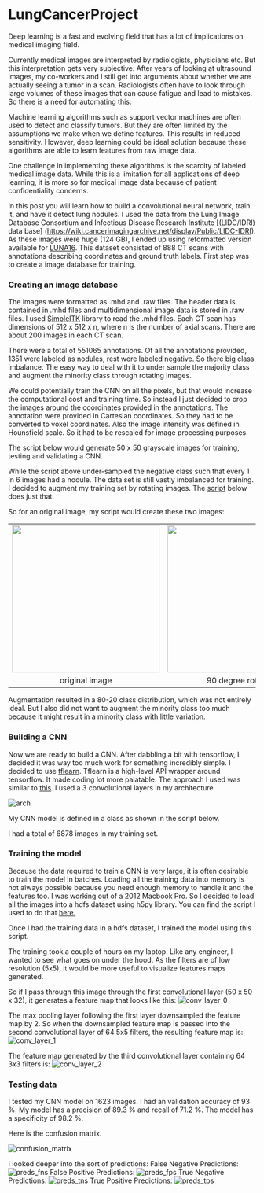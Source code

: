 LungCancerProject
==============================


Deep learning is a fast and evolving field that has a lot of implications on medical imaging field.
 
Currently medical images are interpreted by radiologists, physicians etc. But this interpretation gets very subjective. After years of looking at ultrasound images, my co-workers and I still get into arguments about whether we are actually seeing a tumor in a scan. Radiologists often have to look through large volumes of these images that can cause fatigue and lead to mistakes. So there is a need for automating this.

Machine learning algorithms such as support vector machines are often used to detect and classify tumors. But they are often limited by the assumptions we make when we define features. This results in reduced sensitivity.
However, deep learning could be ideal solution because these algorithms are able to learn features from raw image data.

One challenge in implementing these algorithms is the scarcity of labeled medical image data. While this is a limitation for all applications of deep learning, it is more so for medical image data because of patient confidentiality concerns.

In this post you  will learn how to build a convolutional neural network, train it, and have it detect lung nodules. I used the data from the Lung Image Database Consortium and Infectious Disease Research Institute [(LIDC/IDRI) data base] (https://wiki.cancerimagingarchive.net/display/Public/LIDC-IDRI). As these images were huge (124 GB), I ended up using reformatted version available for [LUNA16](https://luna16.grand-challenge.org/data/). This dataset consisted of 888 CT scans with annotations describing coordinates and ground truth labels. First step was to create a image database for training.

### Creating an image database

The images were formatted as .mhd and .raw files. The header data is contained in .mhd files and multidimensional image data is stored in .raw files. I used [SimpleITK](http://www.simpleitk.org/) library to read the .mhd files. Each CT scan has dimensions of 512 x 512 x n, where n is the number of axial scans. There are about 200 images in each CT scan. 

There were a total of 551065 annotations. Of all the annotations provided, 1351 were labeled as nodules, rest were labeled negative. So there big class imbalance. The easy way to deal with it to under sample the majority class and augment the minority class through rotating images. 


We could potentially train the CNN on all the pixels, but that would increase the computational cost and training time. So instead I just decided to crop the images around the coordinates provided in the annotations. The annotation were provided in Cartesian coordinates. So they had to be converted to voxel coordinates. Also the image intensity was defined in Hounsfield scale. So it had to be rescaled for image processing purposes.

The [script](https://github.com/swethasubramanian/LungCancerDetection/blob/master/src/data/create_images.py) below would generate 50 x 50 grayscale images for training, testing and validating a CNN.

<script src="https://gist.github.com/swethasubramanian/8483c5a21d0727e99976b0b9e2b60e68.js"></script>

While the script above under-sampled the negative class such that every 1 in 6 images had a nodule. The data set is still vastly imbalanced for training. I decided to augment my training set by rotating images. The [script](https://github.com/swethasubramanian/LungCancerDetection/blob/master/src/data/augment_images.py) below does just that. 

<script src="https://gist.github.com/swethasubramanian/72697b5cff4c5614c06460885dc7ae23.js"></script>

So for an original image, my script would create these two images:
<table>
    <tr>
      <td><img src="https://cloud.githubusercontent.com/assets/5193925/22851059/03e29daa-efcc-11e6-953f-4d0eba54f7ff.jpg" width="300"/></td>
<td><img src="https://cloud.githubusercontent.com/assets/5193925/22851058/f65f3aee-efcb-11e6-8f7e-e35a3cffb1d9.jpg" width="300"/></td>
<td><img src="https://cloud.githubusercontent.com/assets/5193925/22851043/cccb990c-efcb-11e6-9850-b621d21c8bed.jpg" width="300"/></td>
    </tr>
    <tr><td align="center">original image</td><td align="center">90 degree rotation</td><td align="center">180 degree rotation</td></tr>
</table>

Augmentation resulted in a 80-20 class distribution, which was not entirely ideal. But I also did not want to augment the minority class too much because it might result in a minority class with little variation.

### Building a CNN

Now we are ready to build a CNN. After dabbling a bit with tensorflow, I decided it was way too much work for something incredibly simple. I decided to use [tflearn](http://tflearn.org/). Tflearn is a high-level API wrapper around tensorflow. It made coding lot more palatable. The approach I used was similar to [this](https://medium.com/@ageitgey/machine-learning-is-fun-part-3-deep-learning-and-convolutional-neural-networks-f40359318721#.if8n708rd). I used a 3 convolutional layers in my architecture.

![arch](https://cloud.githubusercontent.com/assets/5193925/22851323/0b6a1d80-efd3-11e6-9bdf-23ce19796549.png)

My CNN model is defined in a class as shown in the script below.

<script src="https://gist.github.com/swethasubramanian/45be51b64d1595e78fb171c5dbb6cce6.js"></script>

I had a total of 6878 images in my training set. 

### Training the model
Because the data required to train a CNN is very large, it is often desirable to train the model in batches. Loading all the training data into memory is not always possible because you need enough memory to handle it and the features too. I was working out of a 2012 Macbook Pro. So I decided to load all the images into a hdfs dataset using h5py library. You can find the script I used to do that [here.](https://github.com/swethasubramanian/LungCancerDetection/blob/master/src/data/build_hdf5_datasets.py)

Once I had the training data in a hdfs dataset, I trained the model using this script.

<script src="https://gist.github.com/swethasubramanian/dca76567afe1c175e016b2ce299cb7fb.js"></script>

The training took a couple of hours on my laptop. Like any engineer, I wanted to see what goes on under the hood. As the filters are of low resolution (5x5), it would be more useful to visualize features maps generated.

So if I pass through this image through the first convolutional layer (50 x 50 x 32), it generates a feature map that looks like this: 
![conv_layer_0](https://cloud.githubusercontent.com/assets/5193925/22851574/5bb733ba-efdb-11e6-8943-b248f4bcaf58.png)

The max pooling layer following the first layer downsampled the feature map by 2. So when the downsampled feature map is passed into the second convolutional layer of 64 5x5 filters, the resulting feature map is:
![conv_layer_1](https://cloud.githubusercontent.com/assets/5193925/22851575/5cf648d8-efdb-11e6-9363-bb4da8c346fa.png)

The feature map generated by the third convolutional layer containing 64 3x3 filters is:
![conv_layer_2](https://cloud.githubusercontent.com/assets/5193925/22851577/5e79d026-efdb-11e6-8a2f-6860716d582b.png)

### Testing data
I tested my CNN model on 1623 images. I had an validation accuracy of 93 %. My model has a precision of 89.3 % and recall of 71.2 %. The model has a specificity of 98.2 %.

Here is the confusion matrix.

![confusion_matrix](https://cloud.githubusercontent.com/assets/5193925/22851647/9ac21532-efdd-11e6-8618-fd46af1da3a3.png)

I looked deeper into the sort of predictions:
False Negative Predictions:
![preds_fns](https://cloud.githubusercontent.com/assets/5193925/22851625/1d578b90-efdd-11e6-82d7-74d6f8fb69c8.png)
False Positive Predictions:
![preds_fps](https://cloud.githubusercontent.com/assets/5193925/22851626/1f47302c-efdd-11e6-8f17-70128e52875a.png)
True Negative Predictions:
![preds_tns](https://cloud.githubusercontent.com/assets/5193925/22851627/211a12e8-efdd-11e6-921f-62a8e55353c6.png)
True Positive Predictions:
![preds_tps](https://cloud.githubusercontent.com/assets/5193925/22851629/22a94886-efdd-11e6-90bb-a7331ceae520.png)





